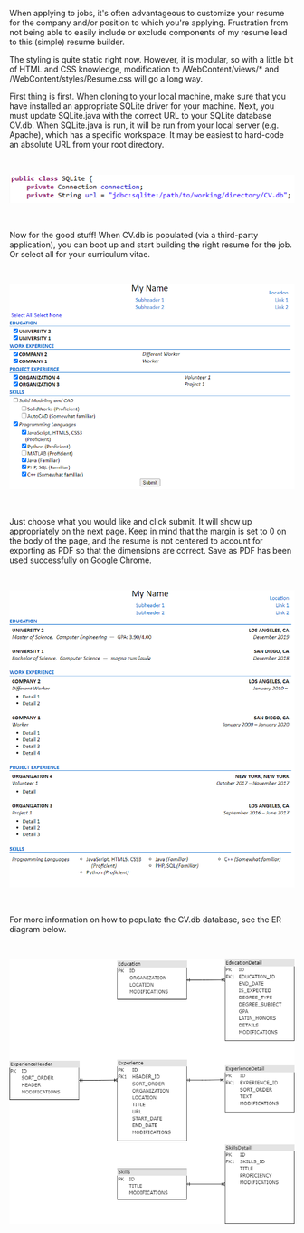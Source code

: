When applying to jobs, it's often advantageous to customize your resume for the company and/or position to which you're applying. Frustration from not being able to easily include or exclude components of my resume lead to this (simple) resume builder.

The styling is quite static right now. However, it is modular, so with a little bit of HTML and CSS knowledge, modification to /WebContent/views/* and /WebContent/styles/Resume.css will go a long way. 

First thing is first. When cloning to your local machine, make sure that you have installed an appropriate SQLite driver for your machine. Next, you must update SQLite.java with the correct URL to your SQLite database CV.db.
When SQLite.java is run, it will be run from your local server (e.g. Apache), which has a specific workspace. It may be easiest to hard-code an absolute URL from your root directory. 

<br />

![SQLite.java: update line at "private String url" declaration](images/SQLite_url.PNG)

<br />

Now for the good stuff! When CV.db is populated (via a third-party application), you can boot up and start building the right resume for the job. Or select all for your curriculum vitae.

<br />

![HTML form with your available components](images/Form.PNG)

<br />

Just choose what you would like and click submit. It will show up appropriately on the next page. Keep in mind that the margin is set to 0 on the body of the page, and the resume is not centered to account for exporting as PDF so that the dimensions are correct. Save as PDF has been used successfully on Google Chrome.

<br />

![Your resume is ready](images/Resume.PNG)

<br />

For more information on how to populate the CV.db database, see the ER diagram below.

<br />

![ER Diagram for DV.db](images/ER_Resume.png)
